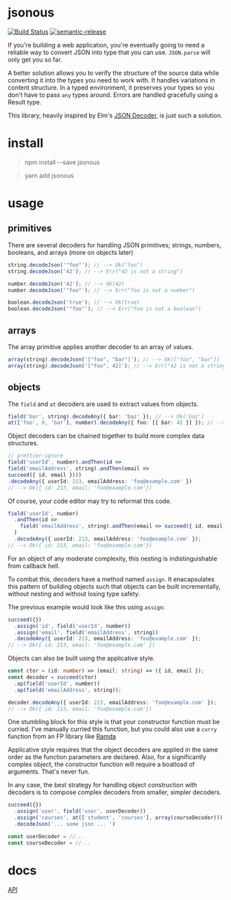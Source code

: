 # jsonous

[![Build Status](https://travis-ci.org/kofno/jsonous.svg?branch=master)](https://travis-ci.org/kofno/jsonous)
[![semantic-release](https://img.shields.io/badge/%20%20%F0%9F%93%A6%F0%9F%9A%80-semantic--release-e10079.svg)](https://github.com/semantic-release/semantic-release)

If you're building a web application, you're eventually going to need a reliable
way to convert JSON into type that you can use. `JSON.parse` will only get you
so far.

A better solution allows you to verify the structure of the source data while
converting it into the types you need to work with. It handles variations in
content structure. In a typed environment, it preserves your types so you don't
have to pass `any` types around. Errors are handled gracefully using a Result
type.

This library, heavily inspired by Elm's [JSON Decoder](http://package.elm-lang.org/packages/elm-lang/core/latest/Json-Decode), is just
such a solution.

# install

> npm install --save jsonous

> yarn add jsonous

# usage

## primitives

There are several decoders for handling JSON primitives; strings, numbers,
booleans, and arrays (more on objects later)

```typescript
string.decodeJson('"foo"'); // --> Ok("foo")
string.decodeJson('42'); // --> Err("42 is not a string")

number.decodeJson('42'); // --> Ok(42)
number.decodeJson('"foo"'); // --> Err("foo is not a number")

boolean.decodeJson('true'); // --> Ok(true)
boolean.decodeJson('"foo"'); // --> Err("foo is not a boolean")
```

## arrays

The array primitive applies another decoder to an array of values.

```typescript
array(string).decodeJson('["foo", "bar"]'); // --> Ok(["foo", "bar"])
array(string).decodeJson('["foo", 42]'); // --> Err("42 is not a string")
```

## objects

The `field` and `at` decoders are used to extract values from objects.

```typescript
field('bar', string).decodeAny({ bar: 'baz' }); // --> Ok('baz')
at(['foo', 0, 'bar'], number).decodeAny({ foo: [{ bar: 42 }] }); // --> Ok(42)
```

Object decoders can be chained together to build more complex data structures.

```typescript
// prettier-ignore
field('userId', number).andThen(id =>
field('emailAddress', string).andThen(email =>
succeed({ id, email })))
.decodeAny({ userId: 213, emailAddress: 'foo@example.com' })
// --> Ok({ id: 213, email: 'foo@example.com'})
```

Of course, your code editor may try to reformat this code.

```typescript
field('userId', number)
  .andThen(id =>
    field('emailAddress', string).andThen(email => succeed({ id, email }))
  )
  .decodeAny({ userId: 213, emailAddress: 'foo@example.com' });
// --> Ok({ id: 213, email: 'foo@example.com'})
```

For an object of any moderate complexity, this nesting is indistinguishable from
callback hell.

To combat this, decoders have a method named `assign`. It enacapsulates this
pattern of building objects such that objects can be built incrementally, without
nesting and without losing type safety.

The previous example would look like this using `assign`:

```typescript
succeed({})
  .assign('id', field('userId', number))
  .assign('email', field('emailAddress', string))
  .decodeAny({ userId: 213, emailAddress: 'foo@example.com' });
// --> Ok({ id: 213, email: 'foo@example.com' })
```

Objects can also be built using the applicative style.

```typescript
const ctor = (id: number) => (email: string) => ({ id, email });
const decoder = succeed(ctor)
  .ap(field('userId', number))
  .ap(field('emailAddress', string));

decoder.decodeAny({ userId: 213, emailAddress: 'foo@example.com' });
// --> Ok({ id: 213, email: 'foo@example.com'})
```

One stumbling block for this style is that your constructor function must be
curried. I've manually curried this function, but you could also use a `curry`
function from an FP library like [Ramda](http://ramdajs.com/docs/#curry)

Applicative style requires that the object decoders are applied in the same
order as the function parameters are declared. Also, for a significantly
complex object, the constructor function will require a boatload of arguments.
That's never fun.

In any case, the best strategy for handling object construction with decoders
is to compose complex decoders from smaller, simpler decoders.

```typescript
succeed({})
  .assign('user', field('user', userDecoder))
  .assign('courses', at(['student', 'courses'], array(courseDecoder)))
  .decodeJson('... some json ... ')

const userDecoder = //...
const courseDecoder = //...
```

# docs

[API](https://kofno.github.io/jsonous)
